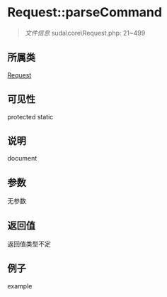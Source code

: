 # Request::parseCommand

> *文件信息* suda\core\Request.php: 21~499
## 所属类 

[Request](../Request.md)

## 可见性

  protected  static
## 说明

document

## 参数

无参数

## 返回值
返回值类型不定

## 例子

example